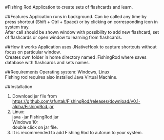 #Fishing Rod
Application to create sets of flashcards and learn.

##Features
Application runs in background. Can be called any time by press shortcut (Shift + Ctrl + Space)
or by clicking on corresponding icon in system tray.  <br />
After call should be shown window with possibility to add new flashcard, set of flashcards
or open window to learning from flashcards.

##How it works
Application uses JNativeHook to capture shortcuts without focus on particular window.<br />
Creates own folder in home directory named .FishingRod where saves database with flashcards and sets names.

##Requirements
Operating system: Windows, Linux <br />
Fishing rod requires also installed Java Virtual Machine.

##Installation
1) Download jar file from https://github.com/afurtak/FishingRod/releases/download/v0.1-alpha/FishingRod.jar
2) Linux: <br />java -jar FishingRod.jar <br /> Windows 10: <br />double click on jar file.
3) It is recommended to add Fishing Rod to autorun to your system.